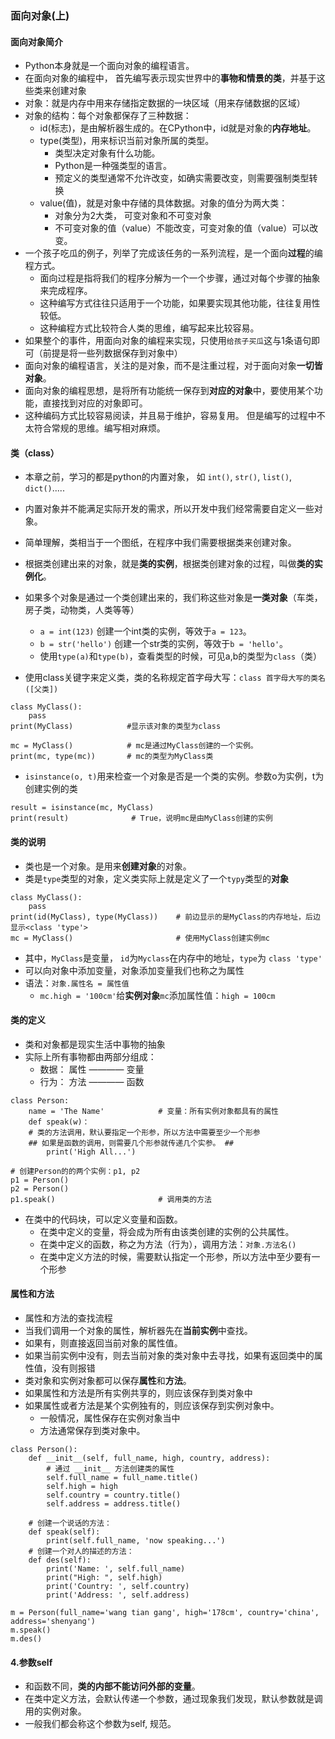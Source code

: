 ### 面向对象(上)
#### 面向对象简介
  - Python本身就是一个面向对象的编程语言。
  - 在面向对象的编程中， 首先编写表示现实世界中的**事物和情景的类**，并基于这些类来创建对象
  - 对象：就是内存中用来存储指定数据的一块区域（用来存储数据的区域）
  - 对象的结构：每个对象都保存了三种数据：
    - id(标志)，是由解析器生成的。在CPython中，id就是对象的**内存地址**。
    - type(类型)，用来标识当前对象所属的类型。
      - 类型决定对象有什么功能。
      - Python是一种强类型的语言。
      - 预定义的类型通常不允许改变，如确实需要改变，则需要强制类型转换
    - value(值)，就是对象中存储的具体数据。对象的值分为两大类：
      - 对象分为2大类， 可变对象和不可变对象
      - 不可变对象的值（value）不能改变，可变对象的值（value）可以改变。
  - 一个孩子吃瓜的例子，列举了完成该任务的一系列流程，是一个面向**过程**的编程方式。
    - 面向过程是指将我们的程序分解为一个一个步骤，通过对每个步骤的抽象来完成程序。
    - 这种编写方式往往只适用于一个功能，如果要实现其他功能，往往复用性较低。
    - 这种编程方式比较符合人类的思维，编写起来比较容易。
  - 如果整个的事件，用面向对象的编程来实现，只使用`给孩子买瓜`这与1条语句即可（前提是将一些列数据保存到对象中）
  - 面向对象的编程语言，关注的是对象，而不是注重过程，对于面向对象**一切皆对象**。
  - 面向对象的编程思想，是将所有功能统一保存到**对应的对象**中，要使用某个功能，直接找到对应的对象即可。
  - 这种编码方式比较容易阅读，并且易于维护，容易复用。 但是编写的过程中不太符合常规的思维。编写相对麻烦。
  
#### 类（class）
  - 本章之前，学习的都是python的内置对象， 如 `int()`, `str()`, `list()`, `dict()`.....
  - 内置对象并不能满足实际开发的需求，所以开发中我们经常需要自定义一些对象。
  - 简单理解，类相当于一个图纸，在程序中我们需要根据类来创建对象。
  - 根据类创建出来的对象，就是**类的实例**，根据类创建对象的过程，叫做**类的实例化**。
  - 如果多个对象是通过一个类创建出来的，我们称这些对象是**一类对象**（车类，房子类，动物类，人类等等）
    - `a = int(123)` 创建一个int类的实例，等效于`a = 123`。
    - `b = str('hello')` 创建一个str类的实例，等效于`b = 'hello'`。
    - 使用`type(a)`和`type(b)`，查看类型的时候，可见a,b的类型为`class`（类）  
    
    
  - 使用class关键字来定义类，类的名称规定首字母大写：`class 首字母大写的类名([父类])`
  ```
  class MyClass():
      pass
  print(MyClass)            #显示该对象的类型为class
    
  mc = MyClass()            # mc是通过MyClass创建的一个实例。
  print(mc, type(mc))       # mc的类型为MyClass类
  ```  
  - `isinstance(o, t)`用来检查一个对象是否是一个类的实例。参数o为实例，t为创建实例的类
  ```
  result = isinstance(mc, MyClass)
  print(result)              # True，说明mc是由MyClass创建的实例
  ```
#### 类的说明
  - 类也是一个对象。是用来**创建对象**的对象。
  - 类是`type`类型的对象，定义类实际上就是定义了一个`typy`类型的**对象**
  ```
  class MyClass():
      pass
  print(id(MyClass), type(MyClass))    # 前边显示的是MyClass的内存地址，后边显示<class 'type'>
  mc = MyClass()                       # 使用MyClass创建实例mc
  ```
  - 其中，`MyClass`是变量， `id`为`Myclass`在内存中的地址，`type`为 `class 'type'`
  - 可以向对象中添加变量，对象添加变量我们也称之为属性
  - 语法：`对象.属性名 = 属性值`
    - `mc.high = '100cm'`给**实例对象**`mc`添加属性值：`high = 100cm`
#### 类的定义 
  - 类和对象都是现实生活中事物的抽象
  - 实际上所有事物都由两部分组成：
    - 数据： 属性 ———— 变量
    - 行为： 方法 ———— 函数
  ```
  class Person:
      name = 'The Name'            # 变量：所有实例对象都具有的属性
      def speak(w)：               
      # 类的方法调用，默认要指定一个形参，所以方法中需要至少一个形参
      ## 如果是函数的调用，则需要几个形参就传递几个实参。 ##
          print('High All...')
      
  # 创建Person的的两个实例：p1, p2
  p1 = Person()
  p2 = Person()
  p1.speak()                       # 调用类的方法
  ```
  - 在类中的代码块，可以定义变量和函数。
    - 在类中定义的变量，将会成为所有由该类创建的实例的公共属性。
    - 在类中定义的函数，称之为方法（行为），调用方法：`对象.方法名()`
    - 在类中定义方法的时候，需要默认指定一个形参，所以方法中至少要有一个形参
  
#### 属性和方法
  - 属性和方法的查找流程
  - 当我们调用一个对象的属性，解析器先在**当前实例**中查找。
  - 如果有，则直接返回当前对象的属性值。
  - 如果当前实例中没有，则去当前对象的类对象中去寻找，如果有返回类中的属性值，没有则报错
  - 类对象和实例对象都可以保存**属性**和**方法**。
  - 如果属性和方法是所有实例共享的，则应该保存到类对象中
  - 如果属性或者方法是某个实例独有的，则应该保存到实例对象中。
    - 一般情况，属性保存在实例对象当中
    - 方法通常保存到类对象中。
  ```
  class Person():
      def __init__(self, full_name, high, country, address):
          # 通过 __init__ 方法创建类的属性
          self.full_name = full_name.title()
          self.high = high
          self.country = country.title()
          self.address = address.title()

      # 创建一个说话的方法：
      def speak(self):
          print(self.full_name, 'now speaking...')
      # 创建一个对人的描述的方法：
      def des(self):
          print('Name: ', self.full_name)
          print("High: ", self.high)
          print('Country: ', self.country)
          print('Address: ', self.address)

  m = Person(full_name='wang tian gang', high='178cm', country='china', address='shenyang')
  m.speak()
  m.des()
  ```
    
#### 4.参数self
  - 和函数不同，**类的内部不能访问外部的变量**。
  - 在类中定义方法，会默认传递一个参数，通过现象我们发现，默认参数就是调用的实例对象。
  - 一般我们都会称这个参数为self, 规范。
  
